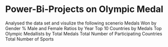 # Power-Bi-Projects on Olympic Medal 
Analysed the data set and visulize the following scenerio
Medals Won by Gender %
Male and Female Ratios by Year
Top 10 Countries by Medals
Top Olympic Medallists by Total Medals
Total Number of Participating Countries
Total Number of Sports
